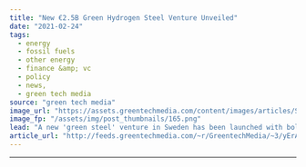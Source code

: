 ```yaml
---
title: "New €2.5B Green Hydrogen Steel Venture Unveiled"
date: "2021-02-24"
tags: 
  - energy
  - fossil fuels
  - other energy
  - finance &amp; vc
  - policy
  - news,
  - green tech media
source: "green tech media"
image_url: "https://assets.greentechmedia.com/content/images/articles/Steel_Production_Industry_Emissions_XL_Shutterstock.jpg"
image_fp: "/assets/img/post_thumbnails/165.png"
lead: "A new 'green steel' venture in Sweden has been launched with bold plans to start production as early as 2024. The H2 Green Steel initiative will then scale up to 5 million tons per year of green steel production. It would be the world’s first large-s ..."
article_url: "http://feeds.greentechmedia.com/~r/GreentechMedia/~3/yErAdJInDY8/new-2.5bn-green-hydrogen-steel-venture-unveiled"
---
```


---
